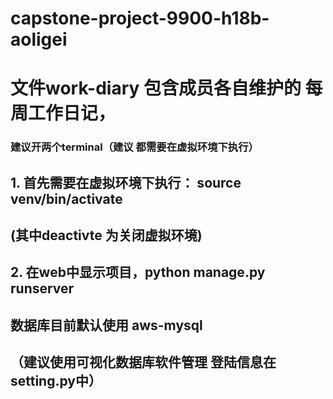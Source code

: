 # capstone-project-9900-h18b-aoligei
# 文件work-diary 包含成员各自维护的 每周工作日记，

### 建议开两个terminal（建议 都需要在虚拟环境下执行）
## 1. 首先需要在虚拟环境下执行： source venv/bin/activate 
## (其中deactivte 为关闭虚拟环境)
## 2. 在web中显示项目，python manage.py runserver

## 数据库目前默认使用 aws-mysql
## （建议使用可视化数据库软件管理 登陆信息在 setting.py中）

